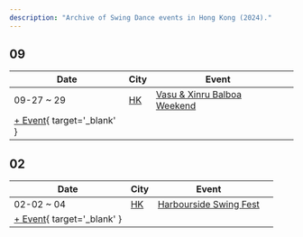 ```yaml
---
description: "Archive of Swing Dance events in Hong Kong (2024)."
---
```


## 09

| Date | City | Event | |
| --- | --- | --- | --- |
| 09-27 ~ 29 | [HK](by_city.md#hk) | [Vasu & Xinru Balboa Weekend](vasu-n-xinru-balboa-weekend-2024.md) |  |
| [+ Event](https://github.com/swingdance/events/issues/new?assignees=&labels=add+event&projects=&template=02-add_entity.yml&title=%5B2024%2Fhk%5D%20%3CName%3E&region=hk&province=&city=&org_id=&date_starts=2024-09-&date_ends=2024-09-){ target='_blank' }

## 02

| Date | City | Event | |
| --- | --- | --- | --- |
| 02-02 ~ 04 | [HK](by_city.md#hk) | [Harbourside Swing Fest](harbourside-swing-fest-2024.md) |  |
| [+ Event](https://github.com/swingdance/events/issues/new?assignees=&labels=add+event&projects=&template=02-add_entity.yml&title=%5B2024%2Fhk%5D%20%3CName%3E&region=hk&province=&city=&org_id=&date_starts=2024-02-&date_ends=2024-02-){ target='_blank' }
